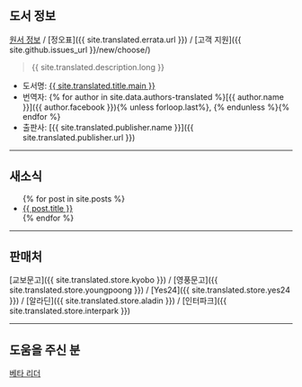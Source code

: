 ## 도서 정보

[원서 정보](original-book-info.html) / [정오표]({{ site.translated.errata.url }}) / [고객 지원]({{ site.github.issues_url }}/new/choose/) 

> {{ site.translated.description.long }}

* 도서명: [{{ site.translated.title.main }}]()
* 번역자: {% for author in site.data.authors-translated %}[{{ author.name }}]({{ author.facebook }}){% unless forloop.last%}, {% endunless %}{% endfor %}
* 출판사: [{{ site.translated.publisher.name }}]({{ site.translated.publisher.url }})

***

## 새소식

<ul>
  {% for post in site.posts %}
    <li>
      <a href="{{ post.url }}">{{ post.title }}</a>
    </li>
  {% endfor %}
</ul>

***

## 판매처

[교보문고]({{ site.translated.store.kyobo }}) / [영풍문고]({{ site.translated.store.youngpoong }}) / [Yes24]({{ site.translated.store.yes24 }}) / [알라딘]({{ site.translated.store.aladin }}) / [인터파크]({{ site.translated.store.interpark }})

***

## 도움을 주신 분

[베타 리더](beta-readers.html)
